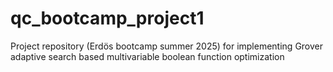 # qc_bootcamp_project1
Project repository (Erdös bootcamp summer 2025) for implementing Grover adaptive search based multivariable boolean function optimization
